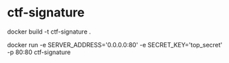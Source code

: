 # ctf-signature

docker build -t ctf-signature .  

docker run -e SERVER_ADDRESS='0.0.0.0:80' -e SECRET_KEY='top_secret' -p 80:80 ctf-signature
